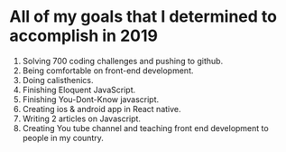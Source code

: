 # All of my goals that I determined to accomplish in 2019

1. Solving 700 coding challenges and pushing to github.
2. Being comfortable on front-end development.
3. Doing calisthenics.
4. Finishing Eloquent JavaScript.
5. Finishing You-Dont-Know javascript.
6. Creating ios & android app in React native.
7. Writing 2 articles on Javascript.
8. Creating You tube channel and teaching front end development to people in my country.
